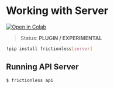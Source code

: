 # Working with Server

[![Open in Colab](https://colab.research.google.com/assets/colab-badge.svg)](https://colab.research.google.com/drive/1e_dwdiT5bpJlY2fWTQ40e7-B8tvMd4kv)



> Status: **PLUGIN / EXPERIMENTAL**


```bash
!pip install frictionless[server]
```

## Running API Server

```bash
$ frictionless api
```